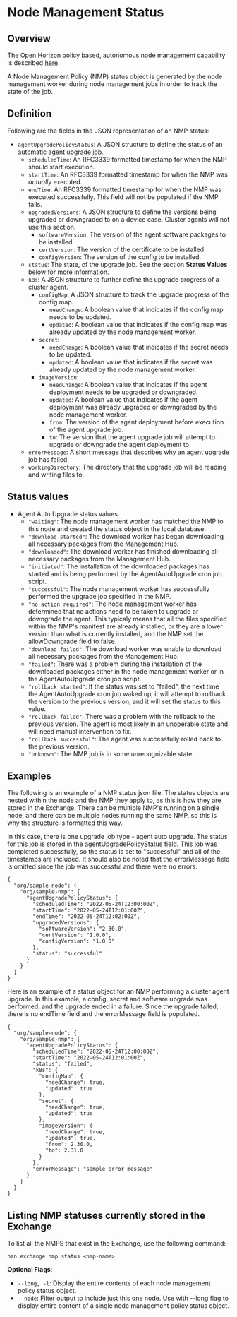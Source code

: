 # Node Management Status

## Overview
The Open Horizon policy based, autonomous node management capability is described [here](./node_management.md). 

A Node Management Policy (NMP) status object is generated by the node management worker during node management jobs in order to track the state of the job.

## Definition
Following are the fields in the JSON representation of an NMP status:

* `agentUpgradePolicyStatus`: A JSON structure to define the status of an automatic agent upgrade job.
    * `scheduledTime`: An RFC3339 formatted timestamp for when the NMP should start execution.
    * `startTime`: An RFC3339 formatted timestamp for when the NMP was *actually* executed. 
    * `endTime`: An RFC3339 formatted timestamp for when the NMP was executed successfully. This field will not be populated if the NMP fails.
    * `upgradedVersions`: A JSON structure to define the versions being upgraded or downgraded to on a device case. Cluster agents will not use this section.
        * `softwareVersion`: The version of the agent software packages to be installed.
        * `certVersion`: The version of the certificate to be installed.
        * `configVersion`: The version of the config to be installed.
    * `status`: The state, of the upgrade job. See the section **Status Values** below for more information.
    * `k8s`: A JSON structure to further define the upgrade progress of a cluster agent.
        * `configMap`: A JSON structure to track the upgrade progress of the config map.
            * `needChange`: A boolean value that indicates if the config map needs to be updated.
            * `updated`: A boolean value that indicates if the config map was already updated by the node management worker.
        * `secret`: 
            * `needChange`: A boolean value that indicates if the secret needs to be updated.
            * `updated`: A boolean value that indicates if the secret was already updated by the node management worker.
        * `imageVersion`: 
            * `needChange`: A boolean value that indicates if the agent deployment needs to be upgraded or downgraded.
            * `updated`: A boolean value that indicates if the agent deployment was already upgraded or downgraded by the node management worker.
            * `from`: The version of the agent deployment before execution of the agent upgrade job.
            * `to`: The version that the agent upgrade job will attempt to upgrade or downgrade the agent deployment to.
    * `errorMessage`: A short message that describes why an agent upgrade job has failed.
    * `workingDirectory`: The directory that the upgrade job will be reading and writing files to.

## Status values

* Agent Auto Upgrade status values
    * `"waiting"`: The node management worker has matched the NMP to this node and created the status object in the local database.
    * `"download started"`: The download worker has began downloading all necessary packages from the Management Hub.
    * `"downloaded"`: The download worker has finished downloading all necessary packages from the Management Hub.
    * `"initiated"`: The installation of the downloaded packages has started and is being performed by the AgentAutoUpgrade cron job script.
    * `"successful"`: The node management worker has successfully performed the upgrade job specified in the NMP.
    * `"no action required"`: The node management worker has determined that no actions need to be taken to upgrade or downgrade the agent. This typicaly means that all the files specified within the NMP's manifest are already installed, or they are a lower version than what is currently installed, and the NMP set the allowDowngrade field to false.
    * `"download failed"`: The download worker was unable to download all necessary packages from the Management Hub.
    * `"failed"`: There was a problem during the installation of the downloaded packages either in the node management worker or in the AgentAutoUpgrade cron job script.
    * `"rollback started"`: If the status was set to "failed", the next time the AgentAutoUpgrade cron job waked up, it will attempt to rollback the version to the previous version, and it will set the status to this value.
    * `"rollback failed"`: There was a problem with the rollback to the previous version. The agent is most likely in an unoperable state and will need manual intervention to fix.
    * `"rollback successful"`: The agent was successfully rolled back to the previous version.
    * `"unknown"`: The NMP job is in some unrecognizable state.

## Examples

The following is an example of a NMP status json file. The status objects are nested within the node and the NMP they apply to, as this is how they are stored in the Exchange. There can be multiple NMP's running on a single node, and there can be multiple nodes running the same NMP, so this is why the structure is formatted this way.

In this case, there is one upgrade job type - agent auto upgrade. The status for this job is stored in the agentUpgradePolicyStatus field. This job was completed successfully, so the status is set to "successful" and all of the timestamps are included. It should also be noted that the errorMessage field is omitted since the job was successful and there were no errors.
```
{
  "org/sample-node": {
    "org/sample-nmp": {
      "agentUpgradePolicyStatus": {
        "scheduledTime": "2022-05-24T12:00:00Z",
        "startTime": "2022-05-24T12:01:00Z",
        "endTime": "2022-05-24T12:02:00Z",
        "upgradedVersions": {
          "softwareVersion": "2.30.0",
          "certVersion": "1.0.0",
          "configVersion": "1.0.0"
        },
        "status": "successful"
      }
    }
  }
}
```

Here is an example of a status object for an NMP performing a cluster agent upgrade. In this example, a config, secret and software upgrade was performed, and the upgrade ended in a failure. Since the upgrade failed, there is no endTime field and the errorMessage field is populated.
```
{
  "org/sample-node": {
    "org/sample-nmp": {
      "agentUpgradePolicyStatus": {
        "scheduledTime": "2022-05-24T12:00:00Z",
        "startTime": "2022-05-24T12:01:00Z",
        "status": "failed",
        "k8s": {
          "configMap": {
            "needChange": true,
            "updated": true
          },
          "secret": {
            "needChange": true,
            "updated": true
          },
          "imageVersion": {
            "needChange": true,
            "updated": true,
            "from": 2.30.0,
            "to": 2.31.0
          }
        },
        "errorMessage": "sample error message"
      }
    }
  }
}
```

## Listing NMP statuses currently stored in the Exchange
To list all the NMPS that exist in the Exchange, use the following command:
```
hzn exchange nmp status <nmp-name>
```

**Optional Flags**:  

* `--long, -l`: Display the entire contents of each node management policy status object.
* `--node`: Filter output to include just this one node. Use with --long flag to display entire content of a single node management policy status object.